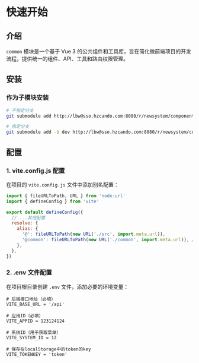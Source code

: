 # 快速开始

## 介绍

`common` 模块是一个基于 Vue 3 的公共组件和工具库，旨在简化微前端项目的开发流程，提供统一的组件、API、工具和路由权限管理。

## 安装

### 作为子模块安装

```bash
# 不指定分支
git submodule add http://lbw@sso.hzcando.com:8080/r/newsystem/components.git common

# 指定分支
git submodule add -b dev http://lbw@sso.hzcando.com:8080/r/newsystem/components.git common
```

## 配置

### 1. vite.config.js 配置

在项目的 `vite.config.js` 文件中添加别名配置：

```js
import { fileURLToPath, URL } from 'node:url'
import { defineConfig } from 'vite'

export default defineConfig({
  // ...其他配置
  resolve: {
    alias: {
      '@': fileURLToPath(new URL('./src', import.meta.url)),
      '@common': fileURLToPath(new URL('./common', import.meta.url)), // 引入子模块
    },
  },
})
```

### 2. .env 文件配置

在项目根目录创建 `.env` 文件，添加必要的环境变量：

```
# 后端接口地址（必填）
VITE_BASE_URL = '/api'  

# 应用ID（必填）
VITE_APPID = 123124124  

# 系统ID（用于获取菜单）
VITE_SYSTEM_ID = 12 

# 保存在localStorage中的token的key
VITE_TOKENKEY = 'token' 
```